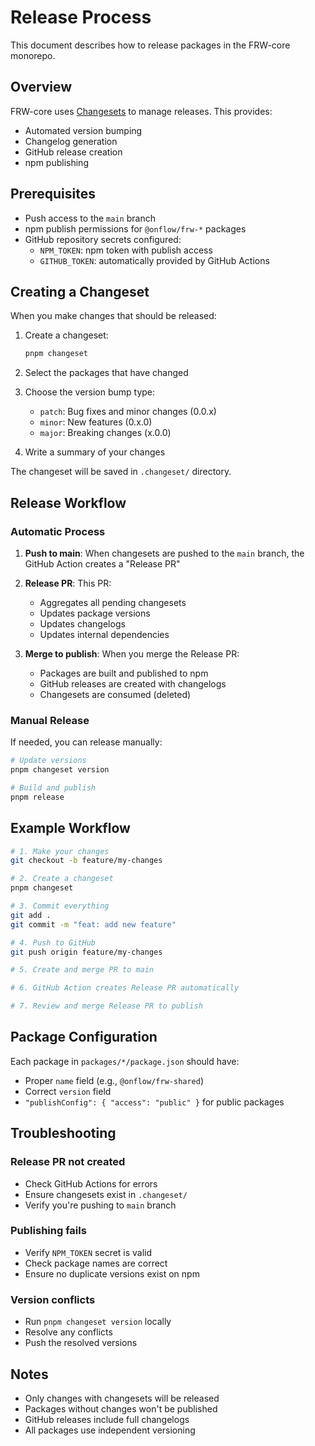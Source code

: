 # Release Process

This document describes how to release packages in the FRW-core monorepo.

## Overview

FRW-core uses [Changesets](https://github.com/changesets/changesets) to manage releases. This provides:

- Automated version bumping
- Changelog generation
- GitHub release creation
- npm publishing

## Prerequisites

- Push access to the `main` branch
- npm publish permissions for `@onflow/frw-*` packages
- GitHub repository secrets configured:
  - `NPM_TOKEN`: npm token with publish access
  - `GITHUB_TOKEN`: automatically provided by GitHub Actions

## Creating a Changeset

When you make changes that should be released:

1. Create a changeset:
   ```bash
   pnpm changeset
   ```

2. Select the packages that have changed
3. Choose the version bump type:
   - `patch`: Bug fixes and minor changes (0.0.x)
   - `minor`: New features (0.x.0)
   - `major`: Breaking changes (x.0.0)
4. Write a summary of your changes

The changeset will be saved in `.changeset/` directory.

## Release Workflow

### Automatic Process

1. **Push to main**: When changesets are pushed to the `main` branch, the GitHub Action creates a "Release PR"

2. **Release PR**: This PR:
   - Aggregates all pending changesets
   - Updates package versions
   - Updates changelogs
   - Updates internal dependencies

3. **Merge to publish**: When you merge the Release PR:
   - Packages are built and published to npm
   - GitHub releases are created with changelogs
   - Changesets are consumed (deleted)

### Manual Release

If needed, you can release manually:

```bash
# Update versions
pnpm changeset version

# Build and publish
pnpm release
```

## Example Workflow

```bash
# 1. Make your changes
git checkout -b feature/my-changes

# 2. Create a changeset
pnpm changeset

# 3. Commit everything
git add .
git commit -m "feat: add new feature"

# 4. Push to GitHub
git push origin feature/my-changes

# 5. Create and merge PR to main

# 6. GitHub Action creates Release PR automatically

# 7. Review and merge Release PR to publish
```

## Package Configuration

Each package in `packages/*/package.json` should have:

- Proper `name` field (e.g., `@onflow/frw-shared`)
- Correct `version` field
- `"publishConfig": { "access": "public" }` for public packages

## Troubleshooting

### Release PR not created
- Check GitHub Actions for errors
- Ensure changesets exist in `.changeset/`
- Verify you're pushing to `main` branch

### Publishing fails
- Verify `NPM_TOKEN` secret is valid
- Check package names are correct
- Ensure no duplicate versions exist on npm

### Version conflicts
- Run `pnpm changeset version` locally
- Resolve any conflicts
- Push the resolved versions

## Notes

- Only changes with changesets will be released
- Packages without changes won't be published
- GitHub releases include full changelogs
- All packages use independent versioning